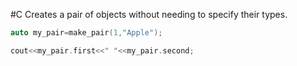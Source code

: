 #C 
Creates a pair of objects without needing to specify their types.
```C++
auto my_pair=make_pair(1,"Apple");

cout<<my_pair.first<<" "<<my_pair.second;
```